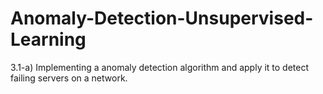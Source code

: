 # Anomaly-Detection-Unsupervised-Learning
3.1-a) Implementing a anomaly detection algorithm and apply it to detect failing servers on a network. 
